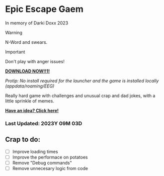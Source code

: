 # Epic Escape Gaem
In memory of Darki Doxx 2023

> [!WARNING]
> N-Word and swears.

> [!IMPORTANT]
> Don't play with anger issues!

**[DOWNLOAD NOW!!1!](https://github.com/BalazsManus/EpicEscapeGaem/releases/latest/launcher.exe/download)**

*Protip: No install required for the launcher and the game is installed locally (appdata/roaming/EEG)*

Really hard game with challenges and unusual crap and dad jokes, with a little sprinkle of memes.

**[Have an idea? Click here!](https://github.com/BalazsManus/EpicEscapeGaem/issues/new/choose)**

### Last Updated: 2023Y 09M 03D

## Crap to do:

- [ ] Improve loading times
- [ ] Improve the performace on potatoes
- [ ] Remove "Debug commands"
- [ ] Remove unnecesary logic from code
